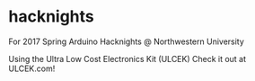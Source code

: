 # hacknights
For 2017 Spring Arduino Hacknights @ Northwestern University
 
Using the Ultra Low Cost Electronics Kit (ULCEK)
Check it out at ULCEK.com!
